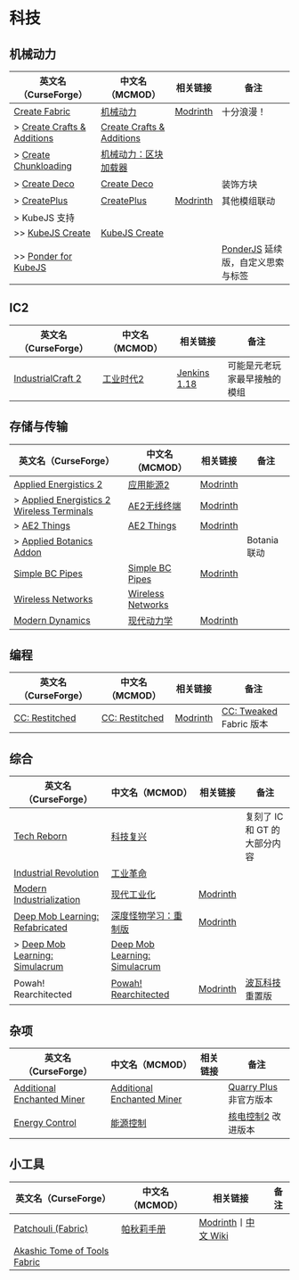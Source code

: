 # 科技

## 机械动力

| 英文名（CurseForge）                                                                       | 中文名（MCMOD）                                                   | 相关链接                                           | 备注                                                                      |
| ------------------------------------------------------------------------------------------ | ----------------------------------------------------------------- | -------------------------------------------------- | ------------------------------------------------------------------------- |
| [Create Fabric](https://www.curseforge.com/minecraft/mc-mods/create-fabric)                | [机械动力](https://www.mcmod.cn/class/2021.html)                  | [Modrinth](https://modrinth.com/mod/create-fabric) | 十分浪漫！                                                                |
| > [Create Crafts & Additions](https://www.curseforge.com/minecraft/mc-mods/createaddition) | [Create Crafts & Additions](https://www.mcmod.cn/class/3437.html) |                                                    |                                                                           |
| > [Create Chunkloading](https://www.curseforge.com/minecraft/mc-mods/create-chunkloading)  | [机械动力：区块加载器](https://www.mcmod.cn/class/4637.html)      |                                                    |                                                                           |
| > [Create Deco](https://www.curseforge.com/minecraft/mc-mods/create-deco)                  | [Create Deco](https://www.mcmod.cn/class/5189.html)               |                                                    | 装饰方块                                                                  |
| > [CreatePlus](https://www.curseforge.com/minecraft/mc-mods/createplus)                    | [CreatePlus](https://www.mcmod.cn/class/5941.html)                | [Modrinth](https://modrinth.com/mod/createplus)    | 其他模组联动                                                              |
| > KubeJS 支持                                                                              |                                                                   |                                                    |                                                                           |
| >> [KubeJS Create](https://www.curseforge.com/minecraft/mc-mods/kubejs-create)             | [KubeJS Create](https://www.mcmod.cn/class/5157.html)             |                                                    |                                                                           |
| >> [Ponder for KubeJS](https://www.curseforge.com/minecraft/mc-mods/ponder-for-kubejs)     |                                                                   |                                                    | [PonderJS](https://www.mcmod.cn/class/4979.html) 延续版，自定义思索与标签 |

## IC2

| 英文名（CurseForge）                                                               | 中文名（MCMOD）                                | 相关链接                                                        | 备注                         |
| ---------------------------------------------------------------------------------- | ---------------------------------------------- | --------------------------------------------------------------- | ---------------------------- |
| [IndustrialCraft 2](https://www.curseforge.com/minecraft/mc-mods/industrial-craft) | [工业时代2](https://www.mcmod.cn/class/2.html) | [Jenkins 1.18](https://jenkins.ic2.player.to/job/IC2/job/1.18/) | 可能是元老玩家最早接触的模组 |

## 存储与传输

| 英文名（CurseForge）                                                                                                                | 中文名（MCMOD）                                           | 相关链接                                                                      | 备注         |
| ----------------------------------------------------------------------------------------------------------------------------------- | --------------------------------------------------------- | ----------------------------------------------------------------------------- | ------------ |
| [Applied Energistics 2](https://www.curseforge.com/minecraft/mc-mods/applied-energistics-2)                                         | [应用能源2](https://www.mcmod.cn/class/260.html)          | [Modrinth](https://modrinth.com/mod/ae2)                                      |              |
| > [Applied Energistics 2 Wireless Terminals](https://www.curseforge.com/minecraft/mc-mods/applied-energistics-2-wireless-terminals) | [AE2无线终端](https://www.mcmod.cn/class/3712.html)       | [Modrinth](https://modrinth.com/mod/applied-energistics-2-wireless-terminals) |              |
| > [AE2 Things](https://www.curseforge.com/minecraft/mc-mods/ae2things)                                                              | [AE2 Things](https://www.mcmod.cn/class/6421.html)        | [Modrinth](https://modrinth.com/mod/aeinfinitybooster)                        |              |
| > [Applied Botanics Addon](https://www.curseforge.com/minecraft/mc-mods/applied-botanics-addon)                                     |                                                           |                                                                               | Botania 联动 |
| [Simple BC Pipes](https://www.curseforge.com/minecraft/mc-mods/SimplePipes)                                                         | [Simple BC Pipes](https://www.mcmod.cn/class/2001.html)   | [Modrinth](https://modrinth.com/mod/simple-pipes)                             |              |
| [Wireless Networks](https://www.curseforge.com/minecraft/mc-mods/wireless-networks)                                                 | [Wireless Networks](https://www.mcmod.cn/class/5418.html) |                                                                               |              |
| [Modern Dynamics](https://www.curseforge.com/minecraft/mc-mods/modern-dynamics)                                                     | [现代动力学](https://www.mcmod.cn/class/6614.html)        | [Modrinth](https://modrinth.com/mod/modern-dynamics)                          |              |

## 编程

| 英文名（CurseForge）                                                         | 中文名（MCMOD）                                        | 相关链接                                           | 备注                                                            |
| ---------------------------------------------------------------------------- | ------------------------------------------------------ | -------------------------------------------------- | --------------------------------------------------------------- |
| [CC: Restitched](https://www.curseforge.com/minecraft/mc-mods/cc-restitched) | [CC: Restitched](https://www.mcmod.cn/class/3518.html) | [Modrinth](https://modrinth.com/mod/cc-restitched) | [CC: Tweaked](https://www.mcmod.cn/class/1681.html) Fabric 版本 |

## 综合

| 英文名（CurseForge）                                                                                           | 中文名（MCMOD）                                                       | 相关链接                                                            | 备注                                                    |
| -------------------------------------------------------------------------------------------------------------- | --------------------------------------------------------------------- | ------------------------------------------------------------------- | ------------------------------------------------------- |
| [Tech Reborn](https://www.curseforge.com/minecraft/mc-mods/techreborn)                                         | [科技复兴](https://www.mcmod.cn/class/558.html)                       |                                                                     | 复刻了 IC 和 GT 的大部分内容                            |
| [Industrial Revolution](https://www.curseforge.com/minecraft/mc-mods/industrial-revolution)                    | [工业革命](https://www.mcmod.cn/class/2752.html)                      |                                                                     |                                                         |
| [Modern Industrialization](https://www.curseforge.com/minecraft/mc-mods/modern-industrialization)              | [现代工业化](https://www.mcmod.cn/class/3472.html)                    | [Modrinth](https://modrinth.com/mod/modern-industrialization)       |                                                         |
| [Deep Mob Learning: Refabricated](https://www.curseforge.com/minecraft/mc-mods/deep-mob-learning-refabricated) | [深度怪物学习：重制版](https://www.mcmod.cn/class/3003.html)          | [Modrinth](https://modrinth.com/mod/deep-mob-learning-refabricated) |                                                         |
| > [Deep Mob Learning: Simulacrum](https://www.curseforge.com/minecraft/mc-mods/deep-mob-learning-simulacrum)   | [Deep Mob Learning: Simulacrum](https://www.mcmod.cn/class/5740.html) |                                                                     |                                                         |
| Powah! Rearchitected                                                                                           | [Powah! Rearchitected](https://www.mcmod.cn/class/6605.html)          | [Modrinth](https://modrinth.com/mod/powah)                          | [波瓦科技](https://www.mcmod.cn/class/2365.html) 重置版 |

## 杂项

| 英文名（CurseForge）                                                                                  | 中文名（MCMOD）                                                    | 相关链接 | 备注                                                          |
| ----------------------------------------------------------------------------------------------------- | ------------------------------------------------------------------ | -------- | ------------------------------------------------------------- |
| [Additional Enchanted Miner](https://www.curseforge.com/minecraft/mc-mods/additional-enchanted-miner) | [Additional Enchanted Miner](https://www.mcmod.cn/class/1585.html) |          | [Quarry Plus](https://www.mcmod.cn/class/289.html) 非官方版本 |
| [Energy Control](https://www.curseforge.com/minecraft/mc-mods/energy-control)                         | [能源控制](https://www.mcmod.cn/class/2591.html)                   |          | [核电控制2](https://www.mcmod.cn/class/24.html) 改进版本      |

## 小工具

| 英文名（CurseForge）                                                                                      | 中文名（MCMOD）                                    | 相关链接                                                                                                              | 备注 |
| --------------------------------------------------------------------------------------------------------- | -------------------------------------------------- | --------------------------------------------------------------------------------------------------------------------- | ---- |
| [Patchouli (Fabric)](https://www.curseforge.com/minecraft/mc-mods/patchouli-fabric)                       | [帕秋莉手册](https://www.mcmod.cn/class/1388.html) | [Modrinth](https://modrinth.com/mod/patchouli)丨[中文 Wiki](https://github.com/SQwatermark/Patchouli-wiki-zh_cn/wiki) |      |
| [Akashic Tome of Tools Fabric](https://www.curseforge.com/minecraft/mc-mods/akashic-tome-of-tools-fabric) |                                                    |                                                                                                                       |      |
